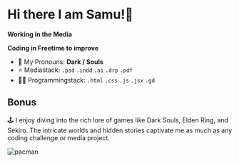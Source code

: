 # Hi there I am Samu!👋
**Working in the Media**

**Coding in Freetime to improve**

- 🌌 My Pronouns: **Dark / Souls**
- ⭐️ Mediastack: `.psd` `.indd` `.ai` `.drp` `.pdf`
- 🧑‍💻 Programmingstack: `.html` `.css` `.js` `.jsx` `.gd`

## Bonus
🕹️ I enjoy diving into the rich lore of games like Dark Souls, Elden Ring, and Sekiro. The intricate worlds and hidden stories captivate me as much as any coding challenge or media project.

![pacman](https://github.com/user-attachments/assets/704ba38b-43dd-4e6f-9e11-e0d91c018bd3)
